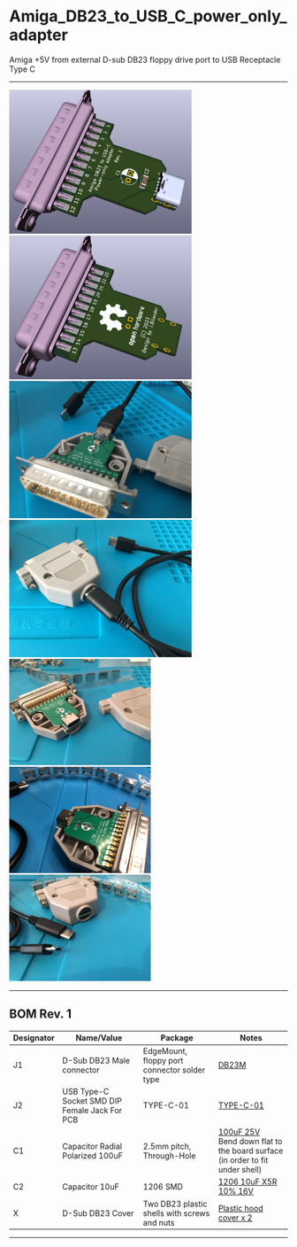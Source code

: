# Amiga_DB23_to_USB_C_power_only_adapter
Amiga +5V from external D-sub DB23 floppy drive port to USB Receptacle Type C

***

<a href="images/Amiga_DB23_to_USB_C_power_only_adapter_pic1.png">
<img src="images/Amiga_DB23_to_USB_C_power_only_adapter_pic1.png" width="330" height="260">
</a>
<a href="images/Amiga_DB23_to_USB_C_power_only_adapter_pic2.png">
<img src="images/Amiga_DB23_to_USB_C_power_only_adapter_pic2.png" width="330" height="260">
</a>
<br />
<a href="images/Amiga_DB23_to_USB_C_power_only_adapter_pic3.jpg">
<img src="images/Amiga_DB23_to_USB_C_power_only_adapter_pic3.jpg" width="330" height="248">
</a>
<a href="images/Amiga_DB23_to_USB_C_power_only_adapter_pic4.jpg">
<img src="images/Amiga_DB23_to_USB_C_power_only_adapter_pic4.jpg" width="330" height="248">
</a>
<br />
<a href="images/Amiga_DB23_to_USB_C_power_only_adapter_pic5.jpg">
<img src="images/Amiga_DB23_to_USB_C_power_only_adapter_pic5.jpg" width="256" height="192">
</a>
<a href="images/Amiga_DB23_to_USB_C_power_only_adapter_pic6.jpg">
<img src="images/Amiga_DB23_to_USB_C_power_only_adapter_pic6.jpg" width="256" height="192">
</a>
<a href="images/Amiga_DB23_to_USB_C_power_only_adapter_pic7.jpg">
<img src="images/Amiga_DB23_to_USB_C_power_only_adapter_pic7.jpg" width="256" height="192">
</a>


***

BOM Rev. 1
---------
Designator  | Name/Value   | Package | Notes
-|-|-|-|
J1 | D-Sub DB23 Male connector | EdgeMount, floppy port connector solder type | [DB23M](https://www.networkcables.com/proddetail.php?prod=CO23MS&cat=52)
J2 | USB Type-C Socket SMD DIP Female Jack For PCB | TYPE-C-01 | [TYPE-C-01](https://www.aliexpress.com/item/1005005371954812.html)
C1 | Capacitor Radial Polarized 100uF | 2.5mm pitch, Through-Hole | [100uF 25V](https://www.aliexpress.com/item/1005005357747187.html) <br />Bend down flat to the board surface (in order to fit under shell)
C2 | Capacitor 10uF | 1206 SMD | [1206 10uF X5R 10% 16V](https://www.aliexpress.com/item/33057694240.html)
X | D-Sub DB23 Cover | Two DB23 plastic shells with screws and nuts | [Plastic hood cover x 2](https://www.aliexpress.com/item/1005005014449948.html)



***
